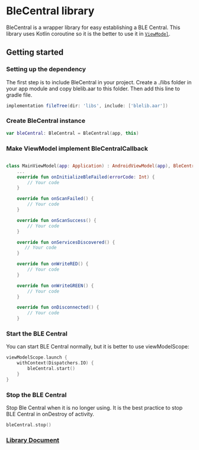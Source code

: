 # BleCentral library

BleCentral is a wrapper library for easy establishing a BLE Central. 
This library uses Kotlin coroutine so it is the better to use it in [`ViewModel`](https://developer.android.com/topic/libraries/architecture/viewmodel?gclid=CjwKCAjwwYP2BRBGEiwAkoBpApXMMi5ZjEaCjqBX-wOaZz3KlQLKL65x2fdPWHZTnpCY2QuHgVMUZBoCwS4QAvD_BwE&gclsrc=aw.ds).

## Getting started

### Setting up the dependency

The first step is to include BleCentral in your project. Create a ./libs folder in your app module and copy blelib.aar to this folder.
Then add this line to gradle file.

```groovy
implementation fileTree(dir: 'libs', include: ['blelib.aar'])
```

### Create BleCentral instance

```kotlin
var bleCentral: BleCentral = BleCentral(app, this)
```

### Make ViewModel implement BleCentralCallback

```kotlin

class MainViewModel(app: Application) : AndroidViewModel(app), BleCentralCallback {
    ...
    override fun onInitializeBleFailed(errorCode: Int) {
        // Your code
    }

    override fun onScanFailed() {
        // Your code
    }

    override fun onScanSuccess() {
        // Your code
    }

    override fun onServicesDiscovered() {
       // Your code
    }

    override fun onWriteRED() {
        // Your code
    }

    override fun onWriteGREEN() {
        // Your code
    }

    override fun onDisconnected() {
        // Your code
    }

```

### Start the BLE Central

You can start BLE Central normally, but it is better to use viewModelScope:

```kotlin
viewModelScope.launch {
    withContext(Dispatchers.IO) {
        bleCentral.start()
    }
}
```

### Stop the BLE Central

Stop Ble Central when it is no longer using. It is the best practice to stop BLE Central in onDestroy of activity.

```kotlin
bleCentral.stop()
```

### [Library Document](android-blelib-docs/index.html)